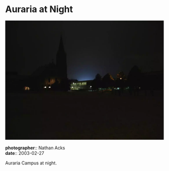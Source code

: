 # Auraria at Night

![The Auraria Campus library and a nearby church at night](assets/2003-02-27-auraria-at-night.webp)

**photographer**:: Nathan Acks  
**date**:: 2003-02-27

Auraria Campus at night.
